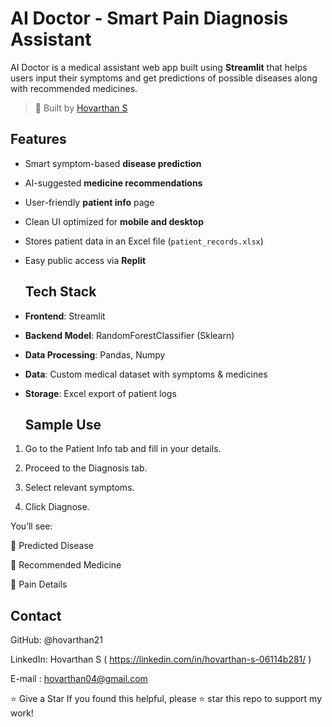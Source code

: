 #  AI Doctor - Smart Pain Diagnosis Assistant

AI Doctor is a medical assistant web app built using **Streamlit** that helps users input their symptoms and get predictions of possible diseases along with recommended medicines.

> 🚀 Built by [Hovarthan S](https://github.com/hovarthan21)


##  Features

- Smart symptom-based **disease prediction**
- AI-suggested **medicine recommendations**
- User-friendly **patient info** page
- Clean UI optimized for **mobile and desktop**
- Stores patient data in an Excel file (`patient_records.xlsx`)
- Easy public access via **Replit**

  ##  Tech Stack

- **Frontend**: Streamlit
- **Backend Model**: RandomForestClassifier (Sklearn)
- **Data Processing**: Pandas, Numpy
- **Data**: Custom medical dataset with symptoms & medicines
- **Storage**: Excel export of patient logs

  ## Sample Use
 1. Go to the Patient Info tab and fill in your details.

 2. Proceed to the Diagnosis tab.

 3. Select relevant symptoms.

 4. Click Diagnose.

You’ll see:

🧬 Predicted Disease

💊 Recommended Medicine

📍 Pain Details

## Contact

GitHub: @hovarthan21

LinkedIn: Hovarthan S ( https://linkedin.com/in/hovarthan-s-06114b281/ )

E-mail : hovarthan04@gmail.com

⭐ Give a Star
If you found this helpful, please ⭐ star this repo to support my work!

